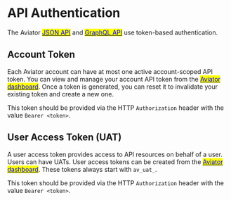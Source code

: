 # API Authentication

The Aviator [<mark style="color:blue;">JSON API</mark>](json-api.md) and [<mark style="color:blue;">GraphQL API</mark>](graphql.md) use token-based authentication.

## Account Token

Each Aviator account can have at most one active account-scoped API token. You can view and manage your account API token from the [<mark style="color:blue;">Aviator dashboard</mark>](https://app.aviator.co/hooks/api). Once a token is generated, you can reset it to invalidate your existing token and create a new one.

This token should be provided via the HTTP `Authorization` header with the value `Bearer <token>`.

## User Access Token (UAT)

A user access token provides access to API resources on behalf of a user. Users can have UATs. User access tokens can be created from the [<mark style="color:blue;">Aviator dashboard</mark>](https://app.aviator.co/account/apitoken). These tokens always start with `av_uat_`.

This token should be provided via the HTTP `Authorization` header with the value `Bearer <token>`.
